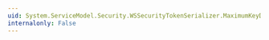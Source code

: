 ```yaml
---
uid: System.ServiceModel.Security.WSSecurityTokenSerializer.MaximumKeyDerivationOffset
internalonly: False
---
```

